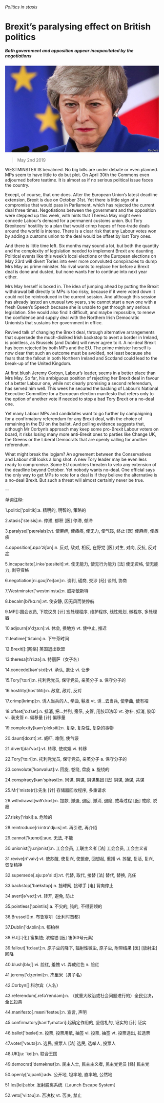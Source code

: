 ###### Politics in stasis

# Brexit’s paralysing effect on British politics 

##### Both government and opposition appear incapacitated by the negotiations 

![image](images/20190504_brp503.jpg) 

> May 2nd 2019 

WESTMINSTER IS becalmed. No big bills are under debate or even planned. MPs seem to have little to do but plot. On April 30th the Commons even adjourned before teatime. It is almost as if no serious political issue faces the country. 

Except, of course, that one does. After the European Union’s latest deadline extension, Brexit is due on October 31st. Yet there is little sign of a compromise that would pass in Parliament, which has rejected the current deal three times. Negotiations between the government and the opposition were stepped up this week, with hints that Theresa May might even concede Labour’s demand for a permanent customs union. But Tory Brexiteers’ hostility to a plan that would crimp hopes of free-trade deals around the world is intense. There is a clear risk that any Labour votes won by adding a customs union to the deal would be offset by lost Tory ones. 

And there is little time left. Six months may sound a lot, but both the quantity and the complexity of legislation needed to implement Brexit are daunting. Political events like this week’s local elections or the European elections on May 23rd will divert Tories into ever more convoluted conspiracies to dump Mrs May as prime minister. No rival wants to replace her before a Brexit deal is done and dusted, but none wants her to continue into next year either. 

Mrs May herself is boxed in. The idea of jumping ahead by putting the Brexit withdrawal bill directly to MPs is too risky, because if it were voted down it could not be reintroduced in the current session. And although this session has already lasted an unusual two years, she cannot start a new one with a fresh Queen’s Speech because she is unable to get through any serious legislation. She would also find it difficult, and maybe impossible, to renew the confidence and supply deal with the Northern Irish Democratic Unionists that sustains her government in office. 

Revived talk of changing the Brexit deal, through alternative arrangements that supersede the much-disliked Irish backstop to avert a border in Ireland, is pointless, as Brussels (and Dublin) will never agree to it. A no-deal Brexit has been rejected by both MPs and the EU. The prime minister herself is now clear that such an outcome must be avoided, not least because she fears that the fallout in both Northern Ireland and Scotland could lead to the break-up of the United Kingdom. 

At first blush Jeremy Corbyn, Labour’s leader, seems in a better place than Mrs May. So far, his ambiguous position of rejecting her Brexit deal in favour of a better Labour one, while not clearly promising a second referendum, has served him well. This week he secured the backing of Labour’s National Executive Committee for a European election manifesto that refers only to the option of another vote if needed to stop a bad Tory Brexit or a no-deal one. 

Yet many Labour MPs and candidates want to go further by campaigning for a confirmatory referendum for any Brexit deal, with the choice of remaining in the EU on the ballot. And polling evidence suggests that, although Mr Corbyn’s approach may keep some pro-Brexit Labour voters on board, it risks losing many more anti-Brexit ones to parties like Change UK, the Greens or the Liberal Democrats that are openly calling for another referendum. 

What might break the logjam? An agreement between the Conservatives and Labour still looks a long shot. A new Tory leader may be even less ready to compromise. Some EU countries threaten to veto any extension of the deadline beyond October. Yet nobody wants no-deal. One official says the only way to get MPs to vote for a deal is if they believe the alternative is a no-deal Brexit. But such a threat will almost certainly never be true. 

-- 

 单词注释:

1.politic['pɒlitik]:a. 精明的, 明智的, 策略的 

2.stasis['steisis]:n. 停滞, 郁积 [医] 停滞, 郁滞 

3.paralyse['pærәlais]:vt. 使麻痹, 使瘫痪, 使无力, 使气馁, 终止 [医] 使麻痹, 使瘫痪 

4.opposition[.ɒpә'ziʃәn]:n. 反对, 敌对, 相反, 在野党 [医] 对生, 对向, 反抗, 反对症 

5.incapacitate[.inkә'pæsiteit]:vt. 使无能力, 使无行为能力 [法] 使无资格, 使无能力, 剥夺资格 

6.negotiation[ni.gәuʃi'eiʃәn]:n. 谈判, 磋商, 交涉 [经] 谈判, 协商 

7.Westminster['westminstә]:n. 威斯敏斯特 

8.becalm[bi'kɑ:m]:vt. 使安静, 因无风而使停航 

9.MP[]:国会议员, 下院议员 [计] 宏处理程序, 维护程序, 线性规划, 微程序, 多处理器 

10.adjourn[ә'dʒә:n]:vi. 休会, 换地方 vt. 使中止, 推迟 

11.teatime['ti:taim]:n. 下午茶时间 

12.Brexit[]:[网络] 英国退出欧盟 

13.theresa[ti'ri:zә]:n. 特丽萨（女子名） 

14.concede[kәn'si:d]:vt. 承认, 退让 vi. 让步 

15.Tory['tɒ:ri]:n. 托利党党员, 保守党员, 亲英分子 a. 保守分子的 

16.hostility[hɒs'tiliti]:n. 敌意, 敌对, 反对 

17.crimp[krimp]:n. 诱人当兵的人, 拳曲, 鬈发 vt. 诱...去当兵, 使拳曲, 使有褶 

18.offset['ɒ:fset]:n. 抵消, 把...并列, 旁系, 支管, 用胶印法印 vt. 弥补, 抵消, 胶印 vi. 装支管 n. 偏移量 [计] 偏移量 

19.complexity[kәm'pleksiti]:n. 复杂, 复杂性, 复杂的事物 

20.daunt[dɒ:nt]:vt. 威吓, 难倒, 使气馁 

21.divert[dai'vә:t]:vt. 转移, 使欢娱 vi. 转移 

22.Tory['tɒ:ri]:n. 托利党党员, 保守党员, 亲英分子 a. 保守分子的 

23.convolute['kɒnvәlu:t]:v. 回旋, 卷绕, 盘旋 a. 旋绕的 

24.conspiracy[kәn'spirәsi]:n. 同谋, 阴谋, 阴谋集团 [法] 阴谋, 通谋, 共谋 

25.Mr['mistә(r)]:先生 [计] 存储器回收程序, 多重请求 

26.withdrawal[wið'drɒ:l]:n. 提款, 撤退, 退回, 撤消, 退隐, 戒毒过程 [医] 戒除, 脱瘾 

27.risky['riski]:a. 危险的 

28.reintroduce[ri:intrә'dju:s]:vt. 再引进, 再介绍 

29.cannot['kænɒt]:aux. 无法, 不能 

30.unionist['ju:njәnist]:n. 工会会员, 工联主义者 [法] 工会会员, 工会主义者 

31.revive[ri'vaiv]:vt. 使苏醒, 使复兴, 使振奋, 回想起, 重播 vi. 苏醒, 复活, 复兴, 恢复精神 

32.supersede[.sju:pә'si:d]:vt. 代替, 取代, 接替 [法] 替代, 替换, 充任 

33.backstop['bækstɒp]:n. 挡球网, 接球手 [电] 背向停止 

34.avert[ә'vә:t]:vt. 转开, 避免, 防止 

35.pointless['pɒintlis]:a. 不尖的, 钝的, 不得要领的 

36.Brussel[]:n. 布鲁塞尔（比利时首都） 

37.Dublin['dʌblin]:n. 都柏林 

38.EU[]:[化] 富集铀; 浓缩铀 [医] 铕(63号元素) 

39.fallout['fɒ:laut]:n. 原子尘的降下, 辐射性微尘, 原子尘, 附带结果 [医] [放射尘]回降 

40.blush[blʌʃ]:vi. 脸红, 羞愧 vt. 弄成红色 n. 脸红 

41.jeremy['dʒerimi]:n. 杰里米（男子名） 

42.Corbyn[]:科尔宾（人名） 

43.referendum[.refә'rendәm]:n. （就重大政治或社会问题进行的）全民公决，全民投票 

44.manifesto[.mæni'festәu]:n. 宣言, 声明 

45.confirmatory[kәn'f\\:mәtәri]:起确定作用的, 坚信礼的, 证实的 [计] 证实 

46.ballot['bælәt]:n. 投票, 投票用纸, 抽签 vi. 投票, 抽签 vt. 投票选出, 拉选票 

47.voter['vәutә]:n. 选民, 投票人 [法] 选民, 选举人, 投票人 

48.UK[ju: 'kei]:n. 联合王国 

49.democrat['demәkræt]:n. 民主人士, 民主主义者, 民主党党员 [经] 民主党 

50.openly['әjpәnli]:adv. 公开地, 坦率地, 直率地, 公然地 

51.les[lei]:abbr. 发射脱离系统（Launch Escape System） 

52.veto['vi:tәu]:n. 否决权 vt. 否决, 禁止 

